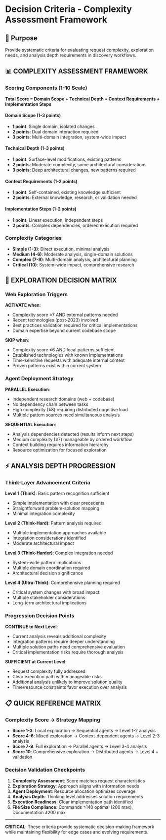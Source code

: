# Decision Criteria - Complexity Assessment Framework

## 🎯 Purpose
Provide systematic criteria for evaluating request complexity, exploration needs, and analysis depth requirements in discovery workflows.

## 📊 COMPLEXITY ASSESSMENT FRAMEWORK

### Scoring Components (1-10 Scale)
**Total Score = Domain Scope + Technical Depth + Context Requirements + Implementation Steps**

#### Domain Scope (1-3 points)
- **1 point**: Single domain, isolated changes
- **2 points**: Dual domain interaction required
- **3 points**: Multi-domain integration, system-wide impact

#### Technical Depth (1-3 points)  
- **1 point**: Surface-level modifications, existing patterns
- **2 points**: Moderate complexity, some architectural considerations
- **3 points**: Deep architectural changes, new patterns required

#### Context Requirements (1-2 points)
- **1 point**: Self-contained, existing knowledge sufficient
- **2 points**: External knowledge, research, or validation needed

#### Implementation Steps (1-2 points)
- **1 point**: Linear execution, independent steps
- **2 points**: Complex dependencies, ordered execution required

### Complexity Categories
- **Simple (1-3)**: Direct execution, minimal analysis
- **Medium (4-6)**: Moderate analysis, single-domain solutions
- **Complex (7-9)**: Multi-domain analysis, architectural planning
- **Critical (10)**: System-wide impact, comprehensive research

## 🔧 EXPLORATION DECISION MATRIX

### Web Exploration Triggers
**ACTIVATE when**:
- Complexity score ≥7 AND external patterns needed
- Recent technologies (post-2023) involved
- Best practices validation required for critical implementations
- Domain expertise beyond current codebase scope

**SKIP when**:
- Complexity score ≤6 AND local patterns sufficient
- Established technologies with known implementations
- Time-sensitive requests with adequate internal context
- Proven patterns exist within current system

### Agent Deployment Strategy
**PARALLEL Execution**:
- Independent research domains (web + codebase)
- No dependency chain between tasks
- High complexity (≥8) requiring distributed cognitive load
- Multiple pattern sources need simultaneous analysis

**SEQUENTIAL Execution**:
- Analysis dependencies detected (results inform next steps)
- Medium complexity (≤7) manageable by ordered workflow
- Context building requires information hierarchy
- Resource optimization for focused exploration

## ⚡ ANALYSIS DEPTH PROGRESSION

### Think-Layer Advancement Criteria
**Level 1 (Think)**: Basic pattern recognition sufficient
- Simple implementation with clear precedents
- Straightforward problem-solution mapping
- Minimal integration complexity

**Level 2 (Think-Hard)**: Pattern analysis required
- Multiple implementation approaches available
- Integration considerations identified
- Moderate architectural impact

**Level 3 (Think-Harder)**: Complex integration needed
- System-wide pattern implications
- Multiple domain coordination required
- Architectural decision significance

**Level 4 (Ultra-Think)**: Comprehensive planning required
- Critical system changes with broad impact
- Multiple stakeholder considerations
- Long-term architectural implications

### Progression Decision Points
**CONTINUE to Next Level**:
- Current analysis reveals additional complexity
- Integration patterns require deeper understanding
- Multiple solution paths need comprehensive evaluation
- Critical implementation risks require thorough analysis

**SUFFICIENT at Current Level**:
- Request complexity fully addressed
- Clear execution path with manageable risks
- Additional analysis unlikely to improve solution quality
- Time/resource constraints favor execution over analysis

## 📋 QUICK REFERENCE MATRIX

### Complexity Score → Strategy Mapping
- **Score 1-3**: Local exploration → Sequential agents → Level 1-2 analysis
- **Score 4-6**: Mixed exploration → Context-dependent agents → Level 2-3 analysis  
- **Score 7-9**: Full exploration → Parallel agents → Level 3-4 analysis
- **Score 10**: Comprehensive exploration → Distributed agents → Level 4 + validation

### Decision Validation Checkpoints
1. **Complexity Assessment**: Score matches request characteristics
2. **Exploration Strategy**: Approach aligns with information needs
3. **Agent Deployment**: Resource allocation optimizes coverage
4. **Analysis Depth**: Thinking level addresses solution requirements
5. **Execution Readiness**: Clear implementation path identified
6. **File Size Compliance**: Commands ≤140 optimal (200 max), Documentation ≤200 max

---

**CRITICAL**: These criteria provide systematic decision-making framework while maintaining flexibility for edge cases and evolving requirements.